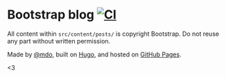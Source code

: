 # Bootstrap blog [![CI](https://github.com/twbs/blog/actions/workflows/ci.yml/badge.svg)](https://github.com/twbs/blog/actions/workflows/ci.yml?query=workflow%3ACI+branch%3Amain)

All content within `src/content/posts/` is copyright Bootstrap. Do not reuse any part without written permission.

Made by [@mdo](https://twitter.com/mdo), built on [Hugo](https://gohugo.io/), and hosted on [GitHub Pages](https://pages.github.com/).

<3
